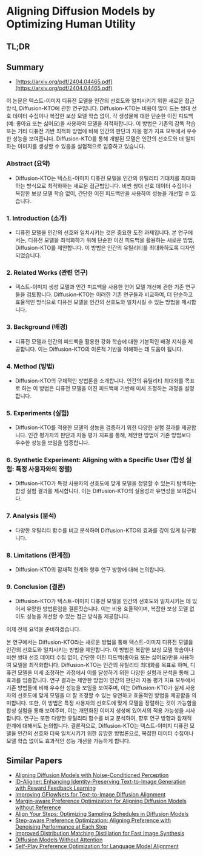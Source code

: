 # Aligning Diffusion Models by Optimizing Human Utility
## TL;DR
## Summary
- [https://arxiv.org/pdf/2404.04465.pdf](https://arxiv.org/pdf/2404.04465.pdf)

이 논문은 텍스트-이미지 디퓨전 모델을 인간의 선호도와 일치시키기 위한 새로운 접근 방식, Diffusion-KTO에 관한 연구입니다. Diffusion-KTO는 비용이 많이 드는 쌍대 선호 데이터 수집이나 복잡한 보상 모델 학습 없이, 각 생성물에 대한 단순한 이진 피드백(예: 좋아요 또는 싫어요)을 사용하여 모델을 최적화합니다. 이 방법은 기존의 감독 학습 또는 기타 디퓨전 기반 최적화 방법에 비해 인간의 판단과 자동 평가 지표 모두에서 우수한 성능을 보여줍니다. Diffusion-KTO를 통해 개발된 모델은 인간의 선호도와 더 일치하는 이미지를 생성할 수 있음을 실험적으로 입증하고 있습니다.

### Abstract (요약)
- Diffusion-KTO는 텍스트-이미지 디퓨전 모델을 인간의 유틸리티 기대치를 최대화하는 방식으로 최적화하는 새로운 접근법입니다. 비싼 쌍대 선호 데이터 수집이나 복잡한 보상 모델 학습 없이, 간단한 이진 피드백만을 사용하여 성능을 개선할 수 있습니다.

### 1. Introduction (소개)
- 디퓨전 모델을 인간의 선호와 일치시키는 것은 중요한 도전 과제입니다. 본 연구에서는, 디퓨전 모델을 최적화하기 위해 단순한 이진 피드백을 활용하는 새로운 방법, Diffusion-KTO를 제안합니다. 이 방법은 인간의 유틸리티를 최대화하도록 디자인되었습니다.

### 2. Related Works (관련 연구)
- 텍스트-이미지 생성 모델과 인간 피드백을 사용한 언어 모델 개선에 관한 기존 연구들을 검토합니다. Diffusion-KTO는 이러한 기존 연구들과 비교하여, 더 단순하고 효율적인 방식으로 디퓨전 모델을 인간의 선호도와 일치시킬 수 있는 방법을 제시합니다.

### 3. Background (배경)
- 디퓨전 모델과 인간의 피드백을 활용한 강화 학습에 대한 기본적인 배경 지식을 제공합니다. 이는 Diffusion-KTO의 이론적 기반을 이해하는 데 도움이 됩니다.

### 4. Method (방법)
- Diffusion-KTO의 구체적인 방법론을 소개합니다. 인간의 유틸리티 최대화를 목표로 하는 이 방법은 디퓨전 모델을 이진 피드백에 기반해 미세 조정하는 과정을 설명합니다.

### 5. Experiments (실험)
- Diffusion-KTO를 적용한 모델의 성능을 검증하기 위한 다양한 실험 결과를 제공합니다. 인간 평가자의 판단과 자동 평가 지표를 통해, 제안한 방법이 기존 방법보다 우수한 성능을 보임을 입증합니다.

### 6. Synthetic Experiment: Aligning with a Specific User (합성 실험: 특정 사용자와의 정렬)
- Diffusion-KTO가 특정 사용자의 선호도에 맞게 모델을 정렬할 수 있는지 탐색하는 합성 실험 결과를 제시합니다. 이는 Diffusion-KTO의 실용성과 유연성을 보여줍니다.

### 7. Analysis (분석)
- 다양한 유틸리티 함수를 비교 분석하여 Diffusion-KTO의 효과를 깊이 있게 탐구합니다.

### 8. Limitations (한계점)
- Diffusion-KTO의 잠재적 한계와 향후 연구 방향에 대해 논의합니다.

### 9. Conclusion (결론)
- Diffusion-KTO가 텍스트-이미지 디퓨전 모델을 인간의 선호도와 일치시키는 데 있어서 유망한 방법론임을 결론짓습니다. 이는 비용 효율적이며, 복잡한 보상 모델 없이도 성능을 개선할 수 있는 접근 방식을 제공합니다.

이제 전체 요약을 준비하겠습니다.

본 연구에서는 Diffusion-KTO라는 새로운 방법을 통해 텍스트-이미지 디퓨전 모델을 인간의 선호도와 일치시키는 방법을 제안합니다. 이 방법은 복잡한 보상 모델 학습이나 비싼 쌍대 선호 데이터 수집 없이, 간단한 이진 피드백(좋아요 또는 싫어요)만을 사용하여 모델을 최적화합니다. Diffusion-KTO는 인간의 유틸리티 최대화를 목표로 하며, 디퓨전 모델을 미세 조정하는 과정에서 이를 달성하기 위한 다양한 실험과 분석을 통해 그 효과를 입증합니다. 연구 결과는 제안한 방법이 인간의 판단과 자동 평가 지표 모두에서 기존 방법들에 비해 우수한 성능을 보임을 보여주며, 이는 Diffusion-KTO가 실제 사용자의 선호도에 맞게 모델을 더 잘 조정할 수 있는 유연하고 효율적인 방법을 제공함을 의미합니다. 또한, 이 방법은 특정 사용자의 선호도에 맞게 모델을 정렬하는 것이 가능함을 합성 실험을 통해 보여주며, 이는 개인화된 이미지 생성에 있어서의 적용 가능성을 시사합니다. 연구는 또한 다양한 유틸리티 함수를 비교 분석하여, 향후 연구 방향과 잠재적 한계에 대해서도 논의합니다. 결론적으로, Diffusion-KTO는 텍스트-이미지 디퓨전 모델을 인간의 선호와 더욱 일치시키기 위한 유망한 방법론으로, 복잡한 데이터 수집이나 모델 학습 없이도 효과적인 성능 개선을 가능하게 합니다.

## Similar Papers
- [Aligning Diffusion Models with Noise-Conditioned Perception](2406.17636.md)
- [ID-Aligner: Enhancing Identity-Preserving Text-to-Image Generation with Reward Feedback Learning](2404.15449.md)
- [Improving GFlowNets for Text-to-Image Diffusion Alignment](2406.00633.md)
- [Margin-aware Preference Optimization for Aligning Diffusion Models without Reference](2406.06424.md)
- [Align Your Steps: Optimizing Sampling Schedules in Diffusion Models](2404.14507.md)
- [Step-aware Preference Optimization: Aligning Preference with Denoising Performance at Each Step](2406.04314.md)
- [Improved Distribution Matching Distillation for Fast Image Synthesis](2405.14867.md)
- [Diffusion Models Without Attention](2311.18257.md)
- [Self-Play Preference Optimization for Language Model Alignment](2405.00675.md)
